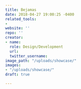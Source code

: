 ```yaml
---
title: Bejamas
date: 2018-04-27 19:00:25 -0400
related_tools:
- 
website: ''
repo: ''
creator:
- name: 
  role: Design/Development
  url: 
  twitter_username: 
image_path: "/uploads/showcase/"
images:
- "/uploads/showcase/"
draft: true

---
```

